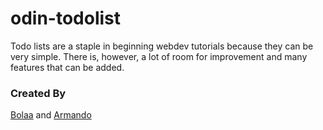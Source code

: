 # odin-todolist
Todo lists are a staple in beginning webdev tutorials because they can be very simple. There is, however, a lot of room for improvement and many features that can be added.

### Created By 

[Bolaa](https://github.com/bolah2009) and [Armando](https://github.com/SotoArmando)
